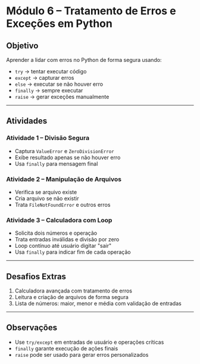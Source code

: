 # Módulo 6 – Tratamento de Erros e Exceções em Python

## Objetivo

Aprender a lidar com erros no Python de forma segura usando:

- `try` → tentar executar código
- `except` → capturar erros
- `else` → executar se não houver erro
- `finally` → sempre executar
- `raise` → gerar exceções manualmente

---

## Atividades

### Atividade 1 – Divisão Segura

- Captura `ValueError` e `ZeroDivisionError`
- Exibe resultado apenas se não houver erro
- Usa `finally` para mensagem final

### Atividade 2 – Manipulação de Arquivos

- Verifica se arquivo existe
- Cria arquivo se não existir
- Trata `FileNotFoundError` e outros erros

### Atividade 3 – Calculadora com Loop

- Solicita dois números e operação
- Trata entradas inválidas e divisão por zero
- Loop contínuo até usuário digitar "sair"
- Usa `finally` para indicar fim de cada operação

---

## Desafios Extras

1. Calculadora avançada com tratamento de erros
2. Leitura e criação de arquivos de forma segura
3. Lista de números: maior, menor e média com validação de entradas

---

## Observações

- Use `try/except` em entradas de usuário e operações críticas
- `finally` garante execução de ações finais
- `raise` pode ser usado para gerar erros personalizados
